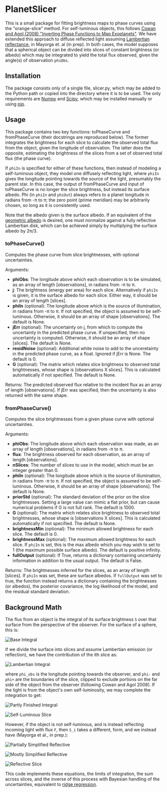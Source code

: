 # PlanetSlicer
This is a small package for fitting brightness maps to phase curves using the "orange-slice" method.  For self-luminous objects, this follows [Cowan and Agol (2008) "Inverting Phase Functions to Map Exoplanets"](https://doi.org/10.1017/S1743921308027166).  We have extended this approach to diffuse reflected light assuming [Lambertian reflectance](https://en.wikipedia.org/wiki/Lambertian_reflectance), in Mayorga et. al (in prep).  In both cases, the model supposes that a spherical object can be divided into slices of constant brightness (or albedo) which may be integrated to yield the total flux observed, given the angle(s) of observation `phiObs`.

## Installation
The package consists only of a single file, slicer.py, which may be added to the Python path or copied into the directory where it is to be used.  The only requirements are [Numpy](https://numpy.org/) and [Scipy](https://www.scipy.org/), which may be installed manually or using [pip](https://pypi.org/project/pip/).

## Usage
This package contains two key functions: toPhaseCurve and fromPhaseCurve (their docstrings are reproduced below).  The former integrates the brightness for each slice to calculate the observed total flux from the object, given the longitude of observation.  The latter does the opposite, estimating the brightness of the slices from a set of observed total flux (the phase curve).

If `phiIn` is specified for either of these functions, then instead of modeling a self-luminous object, they model one diffusely reflecting light, where `phiIn` gives the longitude pointing towards the source of the light, presumably the parent star.  In this case, the output of fromPhaseCurve and input of toPhaseCurve is no longer the slice brightness, but instead its surface albedo.  Phi (in `phiIn` and `phiOut`) always refers to a planet longitude in radians from -π to π; the zero point (prime meridian) may be arbitrarily chosen, so long as it is consistently used.

Note that the albedo given is the surface albedo.  If an equivalent of the [geometric albedo](https://en.wikipedia.org/wiki/Geometric_albedo) is desired, one must normalize against a fully reflective Lambertian disk, which can be achieved simply by multiplying the surface albedo by 2π/3.

### toPhaseCurve()
Computes the phase curve from slice brightnesses, with optional uncertainties.

Arguments:
* **phiObs**: The longitude above which each observation is to be simulated, as an array of length [observations], in radians from -π to π.
* **j**: The brightness (energy per area) for each slice.  Alternatively if `phiIn` is given, it is the surface albedo for each slice.  Either way, it should be an array of length [slices].
* **phiIn** (optional): The longitude above which is the source of illumination, in radians from -π to π.  If not specified, the object is assumed to be self-luminous.  Otherwise, it should be an array of shape [observations].  The default is None.
* **jErr** (optional): The uncertainty on j, from which to compute the uncertainty in the predicted phase curve.  If unspecified, then no uncertainty is computed.  Otherwise, it should be an array of shape [slices].  The default is None.
* **residNoise** (optional): Additional white noise to add to the unceretainty in the predicted phase curve, as a float.  Ignored if jErr is None.  The default is 0.
* **G** (optional): The matrix which relates slice brightness to observed total brightnesses, whose shape is [observations X slices].  This is calculated automatically if not specified.  The default is None.

Returns: The predicted observed flux relative to the incident flux as an array of length [observations].  If jErr was specified, then the uncertainty is also returned with the same shape.

### fromPhaseCurve()
Computes the slice brightnesses from a given phase curve with optional uncertainties.

Arguments:
* **phiObs**: The longitude above which each observation was made, as an array of length [observations], in radians from -π to π.
* **flux**: The brightness observed for each observation, as an array of length [observations].
* **nSlices**: The number of slices to use in the model, which must be an integer greater than 0.
* **phiIn** (optional): The longitude above which is the source of illumination, in radians from -π to π.  If not specified, the object is assumed to be self-luminous.  Otherwise, it should be an array of shape [observations].  The default is None.
* **priorStd** (optional): The standard deviation of the prior on the slice brightnesses.  Setting a large value can mimic a flat prior, but can cause numerical problems if G is not full rank.  The default is 1000.
* **G** (optional): The matrix which relates slice brightness to observed total brightnesses, whose shape is [observations X slices].  This is calculated automatically if not specified.  The default is None.
* **brightnessMin** (optional): The minimum allowed brightness for each slice.  The default is 0.
* **brightnessMax** (optional): The maximum allowed brightness for each slice.  If `phiIn` is set, this is the max albedo which you may wish to set to 1 (the maximum possible surface albedo).  The default is positive infinity.
* **fullOutput** (optional): If True, returns a dictionary containing uncertainty information in addition to the usual output.  The default is False.

Returns: The brightnesses inferred for the slices, as an array of length [slices].  If `phiIn` was set, these are surface albedos.  If `fullOutput` was set to true, the function instead returns a dictionary containing the brightnesses (or albedos), the posterior covariance, the log likelihood of the model, and the residual standard deviation.

## Background Math

The flux from an object is the integral of its surface brightness `S` over that surface from the perspective of the observer.  For the surface of a sphere, this is:

<!--- J=\int_{-\pi}^\pi \int_0^\pi S(\theta,\phi) \sin(\theta) d\theta d\phi --->
![Base Integral](https://latex.codecogs.com/svg.latex?\large&space;J=\int_{-\pi}^\pi&space;\int_0^\pi&space;S(\theta,\phi)&space;\sin(\theta)&space;d\theta&space;d\phi)

If we divide the surface into slices and assume Lambertian emission (or reflection), we have the contribution of the ith slice as:

<!--- J_i = \int_{\phi_-}^{\phi_+} \int_0^\pi S_i \cos(\phi-\phi_{obs}) \sin^2(\theta) d\theta d\phi --->
![Lambertian Integral](https://latex.codecogs.com/svg.latex?\large&space;J_i&space;=&space;\int_{\phi_-}^{\phi_&plus;}&space;\int_0^\pi&space;S_i&space;\cos(\phi-\phi_{obs})&space;\sin^2(\theta)&space;d\theta&space;d\phi)

 where `phi_obs` is the longitude pointing towards the observer, and `phi-` and `phi+` are the boundaries of the slice, clipped to exclude portions on the far side of the object from the observer (following Cowan and Agol 2008).  If the light is from the object's own self-luminosity, we may complete the integration to get:
 
 <!--- J_i = \frac{\pi}{2} \int_{\phi_-}^{\phi^+} S_i \cos(\phi - \phi_{obs}) d\phi --->
![Partly Finished Integral](https://latex.codecogs.com/svg.latex?\large&space;J_i&space;=&space;\frac{\pi}{2}&space;\int_{\phi_-}^{\phi^&plus;}&space;S_i&space;\cos(\phi&space;-&space;\phi_{obs})&space;d\phi)
 
 <!--- J_i = \frac{\pi}{2} \left[\sin(\phi_+) - \sin(\phi_-)\right] --->
 ![Self-Luminous Slice](https://latex.codecogs.com/svg.latex?\large&space;J_i&space;=&space;\frac{\pi}{2}&space;\left[\sin(\phi_&plus;)&space;-&space;\sin(\phi_-)\right])
 
 However, if the object is not self-luminous, and is instead reflecting incoming light with flux `F`, then `S_i` takes a different, form, and we instead have (Mayorga et al., in prep.):
 
 <!--- J_i = \int_{\phi_-}^{\phi_+}\int_0^\pi \left[ A_i F \sin(\theta) \cos(\phi - \phi_{in}) \right] \cos(\phi - \phi_{obs}) \sin^2(\theta) d\theta d\phi --->
![Partially Simplified Reflective](https://latex.codecogs.com/svg.latex?\large&space;J_i&space;=&space;\int_{\phi_-}^{\phi_&plus;}\int_0^\pi&space;\left[&space;A_i&space;F&space;\sin(\theta)&space;\cos(\phi&space;-&space;\phi_{in})&space;\right]&space;\cos(\phi&space;-&space;\phi_{obs})&space;\sin^2(\theta)&space;d\theta&space;d\phi)
 
 <!--- J_i = \frac{4 F A_i}{3} \int_{\phi_-}^{\phi_+} \cos(\phi - \phi_{in}) \cos(\phi - \phi_{obs}) d\phi --->
![Mostly Simplified Reflective](https://latex.codecogs.com/svg.latex?\large&space;J_i&space;=&space;\frac{4&space;F&space;A_i}{3}&space;\int_{\phi_-}^{\phi_&plus;}&space;\cos(\phi&space;-&space;\phi_{in})&space;\cos(\phi&space;-&space;\phi_{obs})&space;d\phi)

<!--- J_i = \left. \frac{4 F A_i}{3} \left[ 2 \phi \cos(\phi_{in} - \phi_{obs}) - \sin(\phi_{obs} + \phi_{in} - 2\phi)\right] \right|_{\phi_-}^{\phi_+} --->
![Reflective Slice](https://latex.codecogs.com/svg.latex?\large&space;J_i&space;=&space;\left.&space;\frac{4&space;F&space;A_i}{3}&space;\left[&space;2&space;\phi&space;\cos(\phi_{in}&space;-&space;\phi_{obs})&space;-&space;\sin(\phi_{obs}&space;&plus;&space;\phi_{in}&space;-&space;2\phi)\right]&space;\right|_{\phi_-}^{\phi_&plus;})

This code implements these equations, the limits of integration, the sum across slices, and the inverse of this process with Bayesian handling of the uncertainties, equivalent to [ridge regression](https://en.wikipedia.org/wiki/Tikhonov_regularization).
